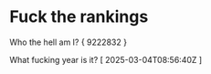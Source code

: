 # Fuck the rankings

Who the hell am I?
{ 9222832 }

What fucking year is it?
[ 2025-03-04T08:56:40Z ]
